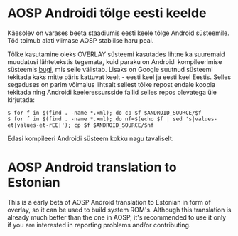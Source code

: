 AOSP Androidi tõlge eesti keelde
================================

Käesolev on varases beeta staadiumis eesti keele tõlge Android süsteemile. Töö toimub alati viimase AOSP stabiilse haru peal.

Tõlke kasutamine oleks OVERLAY süsteemi kasutades lihtne ka suuremaid muudatusi lähtetekstis tegemata, kuid paraku on Androidi kompileerimise süsteemis [bugi](https://code.google.com/p/android/issues/detail?id=60586), mis selle välistab. Lisaks on Google suutnud süsteemi tekitada kaks mitte päris kattuvat keelt - eesti keel ja eesti keel Eestis. Selles segaduses on parim võimalus lihtsalt sellest tõlke repost endale koopia tekitada ning Androidi keeleressursside failid selles repos olevatega üle kirjutada:

    $ for f in $(find . -name *.xml); do cp $f $ANDROID_SOURCE/$f
    $ for f in $(find . -name *.xml); do nf=$(echo $f | sed 's|values-et|values-et-rEE|'); cp $f $ANDROID_SOURCE/$nf

Edasi kompileeri Androidi süsteem kokku nagu tavaliselt.

AOSP Android translation to Estonian
====================================

This is a early beta of AOSP Android translation to Estonian in form of overlay, so it can be used to build system ROM's. Although this translation is already much better than the one in AOSP, it's recommended to use it only if you are interested in reporting problems and/or contributing.
